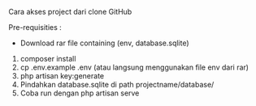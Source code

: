 Cara akses project dari clone GitHub

Pre-requisities :
- Download rar file containing (env, database.sqlite)

1. composer install
2. cp .env.example .env (atau langsung menggunakan file env dari rar)
3. php artisan key:generate
4. Pindahkan database.sqlite di path projectname/database/
5. Coba run dengan php artisan serve
